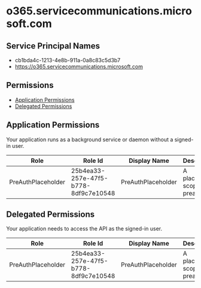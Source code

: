 # o365.servicecommunications.microsoft.com
## Service Principal Names
- cb1bda4c-1213-4e8b-911a-0a8c83c5d3b7
- https://o365.servicecommunications.microsoft.com

 ## Permissions
- [Application Permissions](#application-permissions)
- [Delegated Permissions](#delegated-permissions)

## Application Permissions
Your application runs as a background service or daemon without a signed-in user.

| Role | Role Id | Display Name | Description |
|---|---|---|---|
| PreAuthPlaceholder | 25b4ea33-257e-47f5-b778-8df9c7e10548 | PreAuthPlaceholder | A placeholder scope for preauth |

## Delegated Permissions
Your application needs to access the API as the signed-in user. 

| Role | Role Id | Display Name | Description |
|---|---|---|---|
| PreAuthPlaceholder | 25b4ea33-257e-47f5-b778-8df9c7e10548 | PreAuthPlaceholder | A placeholder scope for preauth |


